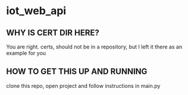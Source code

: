 # iot_web_api

## WHY IS CERT DIR HERE?
You are right. certs, should not be in a repository, but I left it there as an example for you

## HOW TO GET THIS UP AND RUNNING

clone this repo, open project and follow instructions in main.py

